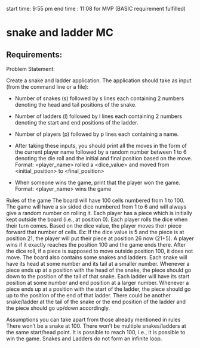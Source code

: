 start time: 9:55 pm  end time : 11:08 for MVP (BASIC requirement fulfilled)

# snake and ladder MC

## Requirements:

Problem Statement:

Create a snake and ladder application. The application should take as input (from the command line or a file):

- Number of snakes (s) followed by s lines each containing 2 numbers denoting the head and tail positions of the snake.
- Number of ladders (l) followed by l lines each containing 2 numbers denoting the start and end positions of the ladder.
- Number of players (p) followed by p lines each containing a name.
- After taking these inputs, you should print all the moves in the form of the current player name followed by a random number between 1 to 6 denoting the die roll and the initial and final position based on the move.
Format: <player_name> rolled a <dice_value> and moved from <initial_position> to <final_position>

- When someone wins the game, print that the player won the game.
Format: <player_name> wins the game

Rules of the game
The board will have 100 cells numbered from 1 to 100.
The game will have a six sided dice numbered from 1 to 6 and will always give a random number on rolling it.
Each player has a piece which is initially kept outside the board (i.e., at position 0).
Each player rolls the dice when their turn comes.
Based on the dice value, the player moves their piece forward that number of cells. Ex: If the dice value is 5 and the piece is at position 21, the player will put their piece at position 26 now (21+5).
A player wins if it exactly reaches the position 100 and the game ends there.
After the dice roll, if a piece is supposed to move outside position 100, it does not move.
The board also contains some snakes and ladders.
Each snake will have its head at some number and its tail at a smaller number.
Whenever a piece ends up at a position with the head of the snake, the piece should go down to the position of the tail of that snake.
Each ladder will have its start position at some number and end position at a larger number.
Whenever a piece ends up at a position with the start of the ladder, the piece should go up to the position of the end of that ladder.
There could be another snake/ladder at the tail of the snake or the end position of the ladder and the piece should go up/down accordingly.

Assumptions you can take apart from those already mentioned in rules
There won’t be a snake at 100.
There won’t be multiple snakes/ladders at the same start/head point.
It is possible to reach 100, i.e., it is possible to win the game.
Snakes and Ladders do not form an infinite loop.

